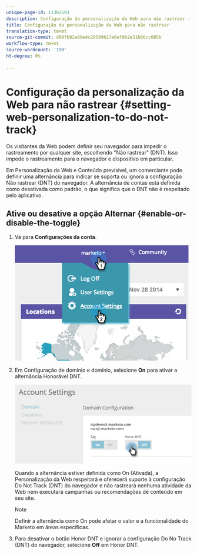 ```yaml
---
unique-page-id: 11382593
description: Configuração da personalização da Web para não rastrear - Documentos do Marketing - Documentação do produto
title: Configuração da personalização da Web para não rastrear
translation-type: tm+mt
source-git-commit: d88fb92a00e4c20509617e6ef8b2e51b66cc085b
workflow-type: tm+mt
source-wordcount: '190'
ht-degree: 0%

---
```



# Configuração da personalização da Web para não rastrear {#setting-web-personalization-to-do-not-track}

Os visitantes da Web podem definir seu navegador para impedir o rastreamento por qualquer site, escolhendo &quot;Não rastrear&quot; (DNT). Isso impede o rastreamento para o navegador e dispositivo em particular.

Em Personalização da Web e Conteúdo previsível, um comerciante pode definir uma alternância para indicar se suporta ou ignora a configuração Não rastrear (DNT) do navegador. A alternância de contas está definida como desativada como padrão, o que significa que o DNT não é respeitado pelo aplicativo.

## Ative ou desative a opção Alternar {#enable-or-disable-the-toggle}

1. Vá para **Configurações da conta**.

   ![](assets/image2014-12-1-23-3a3-3a12.png)

1. Em Configuração de domínio e domínio, selecione **On** para ativar a alternância Honorável DNT.

   ![](assets/two-1.png)

   Quando a alternância estiver definida como On (Ativada), a Personalização da Web respeitará e oferecerá suporte à configuração Do Not Track (DNT) do navegador e não rastreará nenhuma atividade da Web nem executará campanhas ou recomendações de conteúdo em seu site.

   >[!NOTE]
   >
   >Definir a alternância como On pode afetar o valor e a funcionalidade do Marketo em áreas específicas.

1. Para desativar o botão Honor DNT e ignorar a configuração Do No Track (DNT) do navegador, selecione **Off** em Honor DNT.

